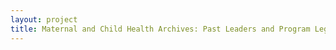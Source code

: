 ```yaml
--- 
layout: project 
title: Maternal and Child Health Archives: Past Leaders and Program Legacies
---
```



